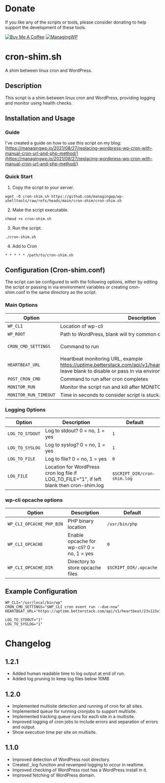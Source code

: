 # Donate
If you like any of the scripts or tools, please consider donating to help support the development of these tools.

[![Buy Me A Coffee](https://www.buymeacoffee.com/assets/img/custom_images/orange_img.png)](https://ko-fi.com/jordantrask)
[![ManagingWP](https://i.imgur.com/x5SjITX.png)](https://managingwp.io/sponsor)

# cron-shim.sh
A shim between linux cron and WordPress.

## Description
This script is a shim between linux cron and WordPress, providing logging and monitor using health checks.

## Installation and Usage
### Guide
I've created a guide on how to use this script on my blog: [https://managingwp.io/2021/08/27/replacing-wordpress-wp-cron-with-manual-cron-url-and-php-method/](https://managingwp.io/2021/08/27/replacing-wordpress-wp-cron-with-manual-cron-url-and-php-method/)
### Quick Start
1. Copy the script to your server.
```
wget -O cron-shim.sh https://github.com/managingwp/wp-shelltools/raw/refs/heads/main/cron-shim/cron-shim.sh
```
2. Make the script executable.
```
chmod +x cron-shim.sh
```
3. Run the script.
```
./cron-shim.sh
```
4. Add to Cron
```
* * * * * /path/to/cron-shim.sh
```

## Configuration (Cron-shim.conf)
The script can be configured to with the following options, either by editing the script or passing in via environment variables or creating cron-shim.conf in the same directory as the script.

### Main Options
| Option | Description | Default |
| --- | --- | --- |
| `WP_CLI` | Location of wp-cli | `/usr/local/bin/wp` |
| `WP_ROOT` | Path to WordPress, blank will try common directories. | `""` |
| `CRON_CMD_SETTINGS` | Command to run | `$WP_CLI cron event run --due-now` |
| `HEARTBEAT_URL` | Heartbeat monitoring URL, example https://uptime.betterstack.com/api/v1/heartbeat/23v123v123c12312 leave blank to disable or pass in via environment variable | `""` |
| `POST_CRON_CMD` | Command to run after cron completes | `""` |
| `MONITOR_RUN` | Monitor the script run and kill after MONITOR_RUN_TIMEOUT | `0` |
| `MONITOR_RUN_TIMEOUT` | Time in seconds to consider script is stuck. | `300` |

### Logging Options
| Option | Description | Default |
| --- | --- | --- |
| `LOG_TO_STDOUT` | Log to stdout? 0 = no, 1 = yes | `1` |
| `LOG_TO_SYSLOG` | Log to syslog? 0 = no, 1 = yes | `1` |
| `LOG_TO_FILE` | Log to file? 0 = no, 1 = yes | `0` |
| `LOG_FILE` | Location for WordPress cron log file if LOG_TO_FILE="1", if left blank then cron-shim.log | `$SCRIPT_DIR/cron-shim.log` |

### wp-cli opcache options
| Option | Description | Default |
| --- | --- | --- |
| `WP_CLI_OPCACHE_PHP_BIN` | PHP binary location | `/usr/bin/php` |
| `WP_CLI_OPCACHE` | Enable opcache for wp-cli? 0 = no, 1 = yes | `0` |
| `WP_CLI_OPCACHE_DIR` | Directory to store opcache files | `$SCRIPT_DIR/.opcache` |

## Example Configuration
```
WP_CLI="/usr/local/bin/wp" 
CRON_CMD_SETTINGS="$WP_CLI cron event run --due-now" 
HEARTBEAT_URL="https://uptime.betterstack.com/api/v1/heartbeat/23v123v123c12312"

LOG_TO_STDOUT="1"
LOG_TO_SYSLOG="1"
```

# Changelog
## 1.2.1
* Added human readable time to log output at end of run.
* Added log pruning to keep log files below 10MB

## 1.2.0
* Implemented multisite detection and running of cron for all sites.
* Implemented queue for running cronjobs to support multisite.
* Implemented tracking queue runs for each site in a multisite.
* Improved logging of cron jobs to include errors and separation of errors and output.
* Show execution time per site on multisite.

## 1.1.0
* Improved detection of WordPress root directory.
* Created _log function and revamped logging to occur in realtime.
* Improved checking of WordPress root has a WordPress install in it.
* Improved fetching of WordPress domain.

